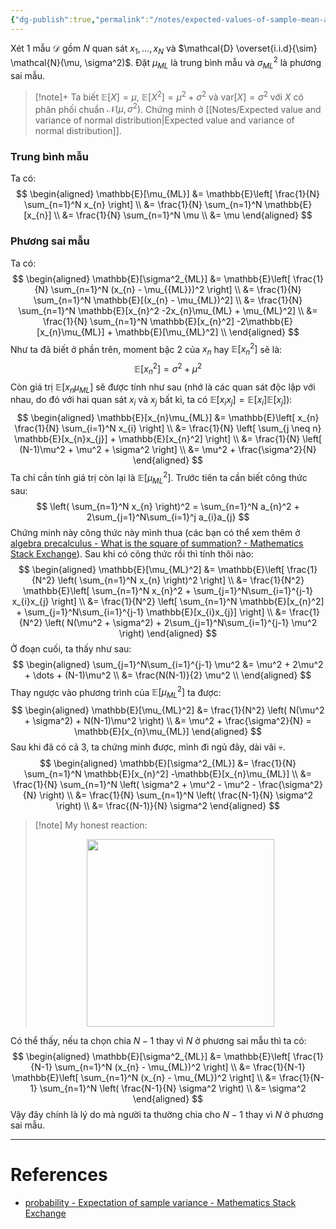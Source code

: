 ```yaml
---
{"dg-publish":true,"permalink":"/notes/expected-values-of-sample-mean-and-sample-variance/","noteIcon":"📝","created":"2024-08-02T10:46:38.338+07:00","updated":"2024-08-02T10:48:09.356+07:00"}
---
```



Xét 1 mẫu $\mathcal{D}$ gồm $N$ quan sát ${} x_{1}, \dots, x_{N} {}$ và $\mathcal{D} \overset{i.i.d}{\sim} \mathcal{N}(\mu, \sigma^2)$. Đặt $\mu_{ML}$ là trung bình mẫu và $\sigma^2_{ML}$ là phương sai mẫu.

>[!note]+
>Ta biết $\mathbb{E}[X] = \mu$, $\mathbb{E}[X^{2}] = \mu^{2}+ \sigma^2$ và $\text{var}[X] = \sigma^2$ với $X$ có phân phối chuẩn $\mathcal{N}(\mu, \sigma^2)$. Chứng minh ở [[Notes/Expected value and variance of normal distribution\|Expected value and variance of normal distribution]].
### Trung bình mẫu

Ta có:
$$
\begin{aligned}
\mathbb{E}[\mu_{ML}] &= \mathbb{E}\left[ \frac{1}{N} \sum_{n=1}^N x_{n} \right] \\
&= \frac{1}{N} \sum_{n=1}^N \mathbb{E}[x_{n}] \\
&= \frac{1}{N} \sum_{n=1}^N \mu \\
&= \mu
\end{aligned}
$$
### Phương sai mẫu

Ta có:
$$
\begin{aligned}
\mathbb{E}[\sigma^2_{ML}] &= \mathbb{E}\left[ \frac{1}{N} \sum_{n=1}^N (x_{n} - \mu_{{ML}})^2 \right] \\
&= \frac{1}{N} \sum_{n=1}^N \mathbb{E}[(x_{n} - \mu_{ML})^2] \\
&= \frac{1}{N} \sum_{n=1}^N \mathbb{E}[x_{n}^2 -2x_{n}\mu_{ML} + \mu_{ML}^2] \\
&= \frac{1}{N} \sum_{n=1}^N \mathbb{E}[x_{n}^2] -2\mathbb{E}[x_{n}\mu_{ML}] + \mathbb{E}[\mu_{ML}^2] \\
\end{aligned}
$$
Như ta đã biết ở phần trên, moment bậc 2 của $x_n$ hay $\mathbb{E}[x_n^2]$ sẽ là:
$$
\mathbb{E}[x_{n}^2] = \sigma^2 + \mu^2
$$
Còn giá trị $\mathbb{E}[x_n\mu_{ML}]$ sẽ được tính như sau (nhớ là các quan sát độc lập với nhau, do đó với hai quan sát $x_i$ và $x_j$ bất kì, ta có $\mathbb{E}[x_ix_j] = \mathbb{E}[x_i]\mathbb{E}[x_j]$):
$$
\begin{aligned}
\mathbb{E}[x_{n}\mu_{ML}] &= \mathbb{E}\left[ x_{n} \frac{1}{N} \sum_{i=1}^N x_{i} \right] \\
&= \frac{1}{N} \left[ \sum_{j \neq n} \mathbb{E}[x_{n}x_{j}] + \mathbb{E}[x_{n}^2] \right] \\
&= \frac{1}{N} \left[ (N-1)\mu^2 + \mu^2 + \sigma^2 \right] \\
&= \mu^2 + \frac{\sigma^2}{N}
\end{aligned}
$$
Ta chỉ cần tính giá trị còn lại là $\mathbb{E}[\mu_{ML}^2]$. Trước tiên ta cần biết công thức sau:
$$
\left( \sum_{n=1}^N x_{n} \right)^2 = \sum_{n=1}^N a_{n}^2 + 2\sum_{j=1}^N\sum_{i=1}^j a_{i}a_{j}
$$
Chứng minh này công thức này mình thua (các bạn có thể xem thêm ở [algebra precalculus - What is the square of summation? - Mathematics Stack Exchange](https://math.stackexchange.com/questions/329344/what-is-the-square-of-summation)). Sau khi có công thức rồi thì tính thôi nào:
$$
\begin{aligned}
\mathbb{E}[\mu_{ML}^2] &= \mathbb{E}\left[ \frac{1}{N^2} \left( \sum_{n=1}^N x_{n} \right)^2 \right] \\
&= \frac{1}{N^2} \mathbb{E}\left[ \sum_{n=1}^N x_{n}^2 + \sum_{j=1}^N\sum_{i=1}^{j-1} x_{i}x_{j} \right] \\
&= \frac{1}{N^2} \left[ \sum_{n=1}^N \mathbb{E}[x_{n}^2] + \sum_{j=1}^N\sum_{i=1}^{j-1} \mathbb{E}[x_{i}x_{j}] \right] \\
&= \frac{1}{N^2} \left( N(\mu^2 + \sigma^2) + 2\sum_{j=1}^N\sum_{i=1}^{j-1} \mu^2 \right)
\end{aligned}
$$
Ở đoạn cuối, ta thấy như sau:
$$
\begin{aligned}
\sum_{j=1}^N\sum_{i=1}^{j-1} \mu^2 &= \mu^2 + 2\mu^2 + \dots + (N-1)\mu^2 \\
&= \frac{N(N-1)}{2} \mu^2 \\
\end{aligned}
$$
Thay ngược vào phương trình của $\mathbb{E}[\mu_{ML}^2]$ ta được:
$$
\begin{aligned}
\mathbb{E}[\mu_{ML}^2] &= \frac{1}{N^2} \left( N(\mu^2 + \sigma^2) + N(N-1)\mu^2 \right) \\
&= \mu^2 + \frac{\sigma^2}{N} = \mathbb{E}[x_{n}\mu_{ML}]
\end{aligned}
$$
Sau khi đã có cả 3, ta chứng minh được, mình đi ngủ đây, dài vãi 💀.
$$
\begin{aligned}
\mathbb{E}[\sigma^2_{ML}] &= \frac{1}{N} \sum_{n=1}^N \mathbb{E}[x_{n}^2] -\mathbb{E}[x_{n}\mu_{ML}] \\
&= \frac{1}{N} \sum_{n=1}^N \left( \sigma^2 + \mu^2 - \mu^2 - \frac{\sigma^2}{N} \right) \\
&= \frac{1}{N} \sum_{n=1}^N \left( \frac{N-1}{N} \sigma^2 \right) \\
&= \frac{(N-1)}{N} \sigma^2
\end{aligned}
$$

>[!note] My honest reaction:
><center><img width=300 height=300 src="https://preview.redd.it/man-im-dead-v0-ymr5u3c0bjsa1.jpg?auto=webp&s=364c87d710ec0cda25a8e23fcbf1dbd692d0a597"> </center>

Có thể thấy, nếu ta chọn chia $N-1$ thay vì $N$ ở phương sai mẫu thì ta có:
$$
\begin{aligned}
\mathbb{E}[\sigma^2_{ML}] &= \mathbb{E}\left[ \frac{1}{N-1} \sum_{n=1}^N (x_{n} - \mu_{ML})^2 \right] \\
&= \frac{1}{N-1} \mathbb{E}\left[ \sum_{n=1}^N (x_{n} - \mu_{ML})^2 \right] \\
&= \frac{1}{N-1} \sum_{n=1}^N \left( \frac{N-1}{N} \sigma^2 \right) \\
&= \sigma^2
\end{aligned}
$$
Vậy đây chính là lý do mà người ta thường chia cho $N-1$ thay vì $N$ ở phương sai mẫu.

---
# References

- [probability - Expectation of sample variance - Mathematics Stack Exchange](https://math.stackexchange.com/questions/4017763/expectation-of-sample-variance)